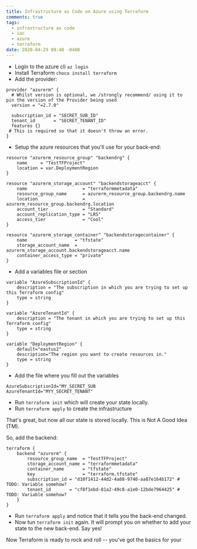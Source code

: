 ```yaml
---
title: Infrastructure as Code on Azure using Terraform
comments: true
tags:
  - infrastructure as code
  - iac
  - azure
  - terraform
date: 2020-04-29 09:48 -0400
---
```

* Login to the azure cli `az login`
* Install Terraform `choco install terraform`
* Add the provider:

```
provider "azurerm" {
  # Whilst version is optional, we /strongly recommend/ using it to pin the version of the Provider being used
  version = "=2.7.0"

  subscription_id = "SECRET_SUB_ID"
  tenant_id       = "SECRET_TENANT_ID"
  features {} # This is required so that it doesn't throw an error.
}
```

* Setup the azure resources that you'll use for your back-end:

```
resource "azurerm_resource_group" "backendrg" {
    name     = "TestTFProject"
    location = var.DeploymentRegion
}

resource "azurerm_storage_account" "backendstorageacct" {
    name                     = "terraformmetadata"
    resource_group_name      = azurerm_resource_group.backendrg.name
    location                 = azurerm_resource_group.backendrg.location
    account_tier             = "Standard"
    account_replication_type = "LRS"
    access_tier              = "Cool"
}

resource "azurerm_storage_container" "backendstoragecontainer" {
    name                  = "tfstate"
    storage_account_name  = azurerm_storage_account.backendstorageacct.name
    container_access_type = "private"
}
```

* Add a variables file or section

```
variable "AzureSubscriptionId" {
    description = "The subscription in which you are trying to set up this Terraform config"
    type = string
}

variable "AzureTenantId" {
    description = "The tenant in which you are trying to set up this Terraform config"
    type = string
}

variable "DeploymentRegion" {
    default="eastus2"
    description="The region you want to create resources in."
    type = string
}
```

* Add the file where you fill out the variables

```
AzureSubscriptionId="MY_SECRET_SUB
AzureTenantId="MYY_SECRET_TENANT"
```

* Run `terraform init` which will create your state locally.
* Run `terraform apply` to create the infrastructure

That's great, but now all our state is stored locally. This is Not A Good Idea (TM).

So, add the backend:

```
terraform {
    backend "azurerm" {
        resource_group_name  = "TestTFProject"
        storage_account_name = "terraformmetadata"
        container_name       = "tfstate"
        key                  = "terraform.tfstate"
        subscription_id = "d10f1412-44d2-4a88-9740-aa87e164b172" # TODO: Variable somehow?
        tenant_id       = "cf8f1ebd-81a2-49c8-a1e0-12bde7964425" # TODO: Variable somehow?
    }
}
```

* Run `terraform apply` and notice that it tells you the back-end changed.
* Now tun `terraform init` again. It will prompt you on whether to add your state to the new back-end. Say yes!

Now Terraform is ready to rock and roll -- you've got the basics for your 